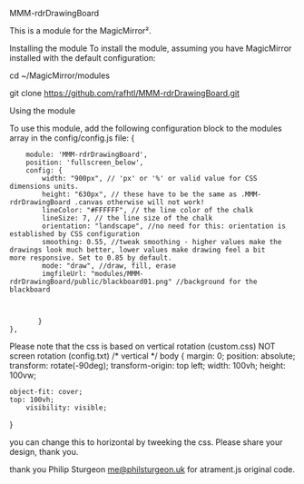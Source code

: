 MMM-rdrDrawingBoard

This is a module for the MagicMirror².


Installing the module
To install the module, assuming you have MagicMirror installed with the default configuration:

cd ~/MagicMirror/modules

git clone https://github.com/rafhtl/MMM-rdrDrawingBoard.git

Using the module

To use this module, add the following configuration block to the modules array in the config/config.js file:
{
        
        module: 'MMM-rdrDrawingBoard',
        position: 'fullscreen_below',
        config: {
            width: "900px", // 'px' or '%' or valid value for CSS dimensions units.
            height: "630px", // these have to be the same as .MMM-rdrDrawingBoard .canvas otherwise will not work!
            lineColor: "#FFFFFF", // the line color of the chalk
            lineSize: 7, // the line size of the chalk
            orientation: "landscape", //no need for this: orientation is established by CSS configuration
            smoothing: 0.55, //tweak smoothing - higher values make the drawings look much better, lower values make drawing feel a bit                                more responsive. Set to 0.85 by default.
            mode: "draw", //draw, fill, erase
            imgfileUrl: "modules/MMM-rdrDrawingBoard/public/blackboard01.png" //background for the blackboard

            

           }
    },

Please note that the css is based on vertical rotation (custom.css) NOT screen rotation (config.txt)
/* vertical */
body {
	margin: 0;
	position: absolute;
 	transform: rotate(-90deg);
 	transform-origin: top left; 
	width: 100vh;
	height: 100vw;
	
	object-fit: cover;
	top: 100vh;
        visibility: visible;  
    
    
 }
 
you can change this to horizontal by tweeking the css. Please share your design, thank you.

thank you Philip Sturgeon me@philsturgeon.uk for atrament.js original code.
